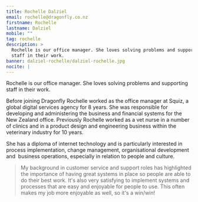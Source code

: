 ```yaml
---
title: Rochelle Dalziel
email: rochelle@dragonfly.co.nz
firstname: Rochelle
lastname: Dalziel
mobile: ""
tag: rochelle
description: >
  Rochelle is our office manager. She loves solving problems and supporting
  staff in their work.
banner: dalziel-rochelle/dalziel-rochelle.jpg
nocite: |
---
```


Rochelle is our office manager. She loves solving problems and supporting staff
in their work.

<!--more-->

Before joining Dragonfly Rochelle worked as the office manager at Squiz, a
global digital services agency for 8 years. She was responsible for developing
and administering the business and financial systems for the New Zealand office.
Previously Rochelle worked as a vet nurse in a number of clinics and in a
product design and engineering business within the veterinary industry for 10
years.

She has a diploma of internet technology and is particularly interested in
process implementation, change management, organisational development and 
business operations, especially in relation to people and culture.

> My background in customer service and support roles has highlighted the
> importance of having great systems in place so people are able to do their
> best work. It's also very satisfying to implement systems and processes that
> are easy and enjoyable for people to use. This often makes my job more
> enjoyable as well, so it's a win/win!
